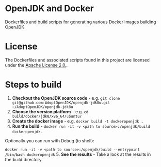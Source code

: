 # OpenJDK and Docker
Dockerfiles and build scripts for generating various Docker Images building OpenJDK 

# License
The Dockerfiles and associated scripts found in this project are licensed under
the [Apache License 2.0.](http://www.apache.org/licenses/LICENSE-2.0.html).

# Steps to build

1. **Checkout the OpenJDK source code** - e.g. `git clone git@github.com:AdoptOpenJDK/openjdk-jdk8u.git ~/AdoptOpenJDK/openjdk-jdk8u`
2. **Choose the version platform** - e.g. `cd build/docker/jdk8/x86_64/ubuntu/`
3. **Create the docker image** - e.g. `docker build -t dockeropenjdk .` 
4. **Run the build** - `docker run -it -v <path to source>:/openjdk/build dockeropenjdk`. 

Optionally you can run with Debug (to shell): 

`docker run -it -v <path to source>:/openjdk/build --entrypoint /bin/bash dockeropenjdk`
5. **See the results** - Take a look at the results in the build directory
